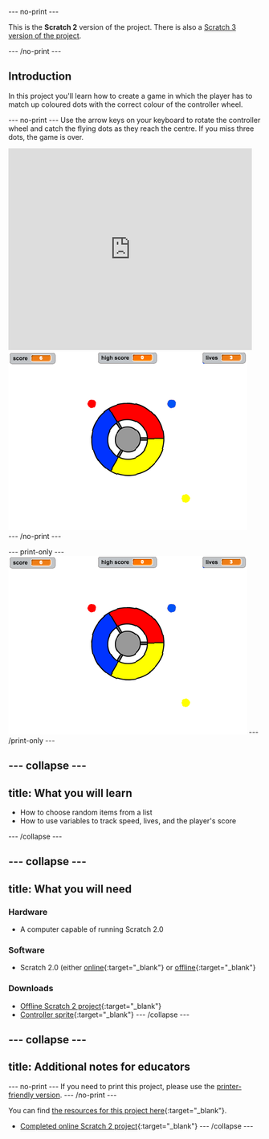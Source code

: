 --- no-print ---

This is the **Scratch 2** version of the project. There is also a [Scratch 3 version of the project](https://projects.raspberrypi.org/en/projects/catch-the-dots).

--- /no-print ---

## Introduction

In this project you'll learn how to create a game in which the player has to match up coloured dots with the correct colour of the controller wheel.

--- no-print ---
Use the arrow keys on your keyboard to rotate the controller wheel and catch the flying dots as they reach the centre. If you miss three dots, the game is over.

<div class="scratch-preview">
  <iframe allowtransparency="true" width="485" height="402" src="https://scratch.mit.edu/projects/embed/252923761/?autostart=false" frameborder="0"></iframe>
  <img src="images/dots-final.png">
</div>
--- /no-print ---

--- print-only ---
![Dots screenshot](images/dots-final.png)
--- /print-only ---

--- collapse ---
---
title: What you will learn
---
+ How to choose random items from a list
+ How to use variables to track speed, lives, and the player's score

--- /collapse ---

--- collapse ---
---
title: What you will need
---
### Hardware
+ A computer capable of running Scratch 2.0

### Software
+ Scratch 2.0 (either [online](http://rpf.io/scratchon){:target="_blank"} or [offline](http://rpf.io/scratchoff){:target="_blank"}

### Downloads
+ [Offline Scratch 2 project](resources/catch-the-dots-resources.sb2){:target="_blank"}
+ [Controller sprite](resources/catch-the-dots-controller.svg){:target="_blank"}
--- /collapse ---

--- collapse ---
---
title: Additional notes for educators
---
--- no-print ---
If you need to print this project, please use the [printer-friendly version](https://projects.raspberrypi.org/en/projects/catch-the-dots-scratch2/print).
--- /no-print ---

You can find [the resources for this project here](http://rpf.io/p/catch-the-dots-go){:target="_blank"}.

+ [Completed online Scratch 2 project](https://scratch.mit.edu/projects/252923761/#editor){:target="_blank"}
--- /collapse ---
